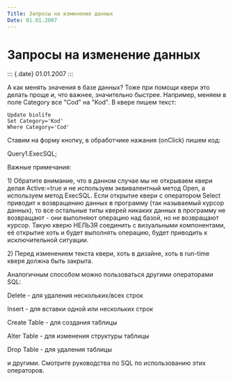```yaml
---
Title: Запросы на изменение данных
Date: 01.01.2007
---
```



Запросы на изменение данных
===========================

::: {.date}
01.01.2007
:::

А как менять значения в базе данных? Тоже при помощи квери это делать
проще и, что важнее, значительно быстрее. Например, меняем в поле
Category все "Cod" на "Kod". В квере пишем текст:

    Update biolife
    Set Category='Kod'
    Where Category='Cod'

Ставим на форму кнопку, в обработчике нажания (onClick) пишем код:

Query1.ExecSQL;

Важные примечания:

1\) Обратите внимание, что в данном случае мы не открываем квери делая
Active:=true и не используем эквивалентный метод Open, а используем
метод ExecSQL. Если открытие квери с оператором Select приводит к
возвращению данных в программу (так называемый курсор данных), то все
остальные типы кверей никаких данных в программу не возвращают - они
выполняют операцию над базой, но не возвращают курсор. Такую кверю
НЕЛЬЗЯ соединить с визуальными компонентами, её открытие хоть и будет
выполнять операцию, будет приводить к исключительной ситуации.

2\) Перед изменением текста квери, хоть в дизайне, хоть в run-time кверя
должна быть закрыта.

Аналогичным способом можно пользоваться другими операторами SQL:

Delete - для удаления нескольких/всех строк

Insert - для вставки одной или нескольких строк

Create Table - для создания таблицы

Alter Table - для изменения структуры таблицы

Drop Table - для удаления таблицы

и другими. Смотрите руководства по SQL по использованию этих операторов.
